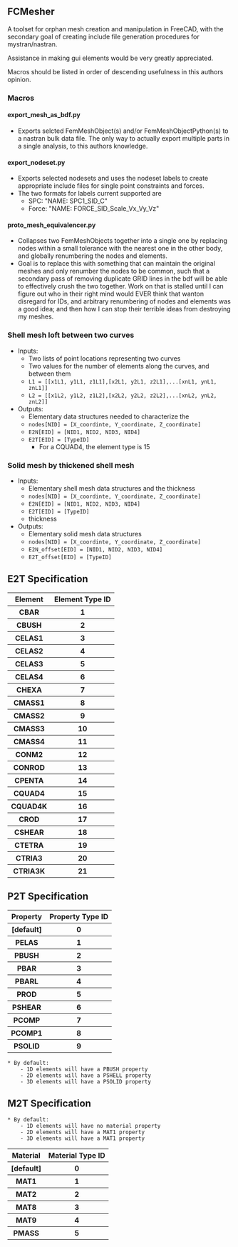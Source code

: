 ## FCMesher

A toolset for orphan mesh creation and manipulation in FreeCAD, with the
secondary goal of creating include file generation procedures for
mystran/nastran.

Assistance in making gui elements would be very greatly appreciated.

Macros should be listed in order of descending usefulness in this authors
opinion.

### Macros

#### export_mesh_as_bdf.py
* Exports selcted FemMeshObject(s) and/or FemMeshObjectPython(s) to a nastran bulk
  data file. The only way to actually export multiple parts in a single
  analysis, to this authors knowledge.

#### export_nodeset.py
* Exports selected nodesets and uses the nodeset labels to create
  appropriate include files for single point constraints and forces.
* The two formats for labels current supported are
    - SPC: "NAME: SPC1_SID_C"
    - Force: "NAME: FORCE_SID_Scale_Vx_Vy_Vz"

#### proto_mesh_equivalencer.py
* Collapses two FemMeshObjects together into a single one by replacing nodes
  within a small tolerance with the nearest one in the other body, and globally
  renumbering the nodes and elements.
* Goal is to replace this with something that can maintain the original meshes
  and only renumber the nodes to be common, such that a secondary pass of
  removing duplicate GRID lines in the bdf will be able to effectively crush the
  two together. Work on that is stalled until I can figure out who in their
  right mind would EVER think that wanton disregard for IDs, and arbitrary
  renumbering of nodes and elements was a good idea; and then how I can stop
  their terrible ideas from destroying my meshes. 

### Shell mesh loft between two curves

* Inputs:
    - Two lists of point locations representing two curves
    - Two values for the number of elements along the curves, and between them
    - `L1 = [[x1L1, y1L1, z1L1],[x2L1, y2L1, z2L1],...[xnL1, ynL1, znL1]]`
    - `L2 = [[x1L2, y1L2, z1L2],[x2L2, y2L2, z2L2],...[xnL2, ynL2, znL2]]`
* Outputs:
    - Elementary data structures needed to characterize the 
    - `nodes[NID] = [X_coordinte, Y_coordinate, Z_coordinate]`
    - `E2N[EID] = [NID1, NID2, NID3, NID4]`
    - `E2T[EID] = [TypeID]` 
        - For a CQUAD4, the element type is 15

### Solid mesh by thickened shell mesh

* Inputs:
    - Elementary shell mesh data structures and the thickness
    - `nodes[NID] = [X_coordinte, Y_coordinate, Z_coordinate]`
    - `E2N[EID] = [NID1, NID2, NID3, NID4]`
    - `E2T[EID] = [TypeID]`
    - thickness
* Outputs:
    - Elementary solid mesh data structures
    - `nodes[NID] = [X_coordinte, Y_coordinate, Z_coordinate]`
    - `E2N_offset[EID] = [NID1, NID2, NID3, NID4]`
    - `E2T_offset[EID] = [TypeID]`

## E2T Specification
<table>
    <tr><th><b>Element</b></th><th><b> Element Type ID </b></th></tr>
    <tr><th>   CBAR       </th><th>            1           </th></tr>
    <tr><th>   CBUSH      </th><th>            2           </th></tr>
    <tr><th>   CELAS1     </th><th>            3           </th></tr>
    <tr><th>   CELAS2     </th><th>            4           </th></tr>
    <tr><th>   CELAS3     </th><th>            5           </th></tr>
    <tr><th>   CELAS4     </th><th>            6           </th></tr>
    <tr><th>   CHEXA      </th><th>            7           </th></tr>
    <tr><th>   CMASS1     </th><th>            8           </th></tr>
    <tr><th>   CMASS2     </th><th>            9           </th></tr>
    <tr><th>   CMASS3     </th><th>            10          </th></tr>
    <tr><th>   CMASS4     </th><th>            11          </th></tr>
    <tr><th>   CONM2      </th><th>            12          </th></tr>
    <tr><th>   CONROD     </th><th>            13          </th></tr>
    <tr><th>   CPENTA     </th><th>            14          </th></tr>
    <tr><th>   CQUAD4     </th><th>            15          </th></tr>
    <tr><th>   CQUAD4K    </th><th>            16          </th></tr>
    <tr><th>   CROD       </th><th>            17          </th></tr>
    <tr><th>   CSHEAR     </th><th>            18          </th></tr>
    <tr><th>   CTETRA     </th><th>            19          </th></tr>
    <tr><th>   CTRIA3     </th><th>            20          </th></tr>
    <tr><th>   CTRIA3K    </th><th>            21          </th></tr>
</table>

## P2T Specification
<table>
    <tr><th><b> Property </b></th><th><b> Property Type ID </b></th></tr>
    <tr><th>   [default]       </th><th>         0             </th></tr>
    <tr><th>     PELAS         </th><th>         1             </th></tr>
    <tr><th>     PBUSH         </th><th>         2             </th></tr>
    <tr><th>     PBAR          </th><th>         3             </th></tr>
    <tr><th>     PBARL         </th><th>         4             </th></tr>
    <tr><th>     PROD          </th><th>         5             </th></tr>
    <tr><th>     PSHEAR        </th><th>         6             </th></tr>
    <tr><th>     PCOMP         </th><th>         7             </th></tr>
    <tr><th>     PCOMP1        </th><th>         8             </th></tr>
    <tr><th>     PSOLID        </th><th>         9             </th></tr>
</table>

    * By default:
        - 1D elements will have a PBUSH property
        - 2D elements will have a PSHELL property
        - 3D elements will have a PSOLID property

## M2T Specification
<table>
    <tr><th><b>  Material  </b></th><th><b>Material Type ID</b></th></tr>
    <tr><th>   [default]       </th><th>         0             </th></tr>
    <tr><th>     MAT1          </th><th>         1             </th></tr>
    <tr><th>     MAT2          </th><th>         2             </th></tr>
    <tr><th>     MAT8          </th><th>         3             </th></tr>
    <tr><th>     MAT9          </th><th>         4             </th></tr>
    <tr><th>     PMASS         </th><th>         5             </th></tr>

    * By default:
        - 1D elements will have no material property
        - 2D elements will have a MAT1 property
        - 3D elements will have a MAT1 property
</table>
